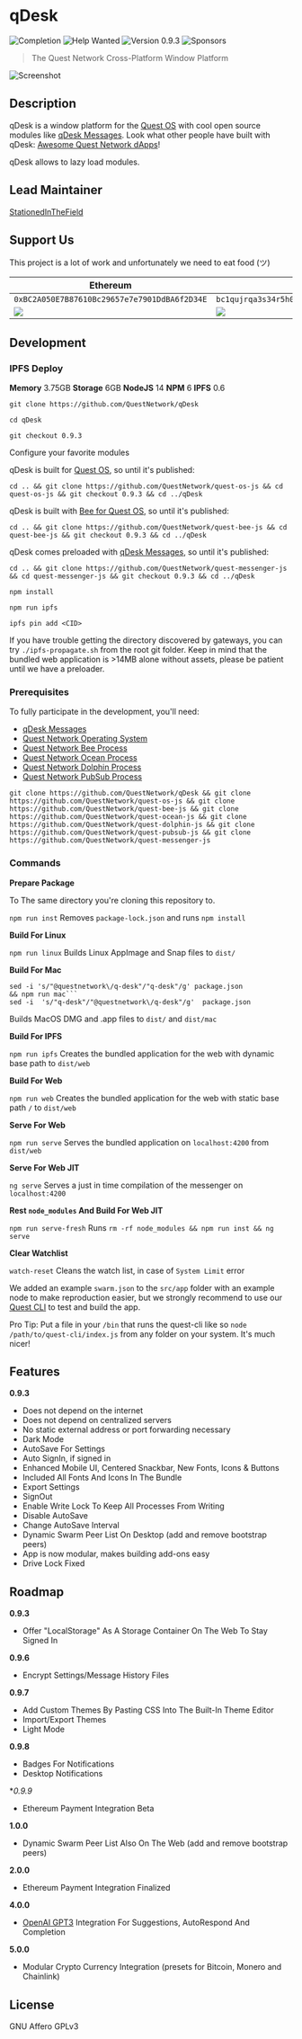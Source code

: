 # qDesk
![Completion](https://img.shields.io/badge/completion-12%25-orange) ![Help Wanted](https://img.shields.io/badge/%20-help--wanted-%23159818) ![Version 0.9.3](https://img.shields.io/badge/version-v0.9.3-blue) ![Sponsors](https://img.shields.io/badge/sponsors-2-brightgreen)

> The Quest Network Cross-Platform Window Platform

![Screenshot](https://github.com/QuestNetwork/quest-messenger-js/raw/0.9.2/doc/images/0.9.2.png?raw=true)

## Description
qDesk is a window platform for the [Quest OS](https://github.com/QuestNetwork/quest-os-js) with cool open source modules like [qDesk Messages](https://github.com/QuestNetwork/quest-messenger-js). Look what other people have built with qDesk: [Awesome Quest Network dApps](https://github.com/QuestNetwork/awesome/blob/master/README.md)!

qDesk allows to lazy load modules. 

## Lead Maintainer

[StationedInTheField](https://github.com/StationedInTheField)

## Support Us
This project is a lot of work and unfortunately we need to eat food (ツ)

| Ethereum| Bitcoin |
|---|---|
| `0xBC2A050E7B87610Bc29657e7e7901DdBA6f2D34E` | `bc1qujrqa3s34r5h0exgmmcuf8ejhyydm8wwja4fmq`   |
|  <img src="doc/images/eth-qr.png" >   | <img src="doc/images/btc-qr.png" > |

## Development

### IPFS Deploy
**Memory** 3.75GB **Storage** 6GB **NodeJS** 14 **NPM** 6 **IPFS** 0.6

`git clone https://github.com/QuestNetwork/qDesk`

`cd qDesk`

`git checkout 0.9.3`

Configure your favorite modules

qDesk is built for [Quest OS](https://github.com/QuestNetwork/quest-os-js), so until it's published:

`cd .. && git clone https://github.com/QuestNetwork/quest-os-js && cd quest-os-js && git checkout 0.9.3 && cd ../qDesk`

qDesk is built with [Bee for Quest OS](https://github.com/QuestNetwork/quest-bee-js), so until it's published:

`cd .. && git clone https://github.com/QuestNetwork/quest-bee-js && cd quest-bee-js && git checkout 0.9.3 && cd ../qDesk`

qDesk comes preloaded with [qDesk Messages](https://github.com/QuestNetwork/quest-messenger-js), so until it's published:

`cd .. && git clone https://github.com/QuestNetwork/quest-messenger-js && cd quest-messenger-js && git checkout 0.9.3 && cd ../qDesk`

`npm install`

`npm run ipfs`

`ipfs pin add <CID>`

If you have trouble getting the directory discovered by gateways, you can try ```./ipfs-propagate.sh``` from the root git folder.
Keep in mind that the bundled web application is >14MB alone without assets, please be patient until we have a preloader.

### Prerequisites

To fully participate in the development, you'll need:
- [qDesk Messages](https://github.com/QuestNetwork/quest-messenger-js)
- [Quest Network Operating System](https://github.com/QuestNetwork/quest-os-js)
- [Quest Network Bee Process](https://github.com/QuestNetwork/quest-bee-js)
- [Quest Network Ocean Process](https://github.com/QuestNetwork/quest-ocean-js)
- [Quest Network Dolphin Process](https://github.com/QuestNetwork/quest-dolphin-js)
- [Quest Network PubSub Process](https://github.com/QuestNetwork/quest-pubsub-js)

```
git clone https://github.com/QuestNetwork/qDesk && git clone https://github.com/QuestNetwork/quest-os-js && git clone https://github.com/QuestNetwork/quest-bee-js && git clone https://github.com/QuestNetwork/quest-ocean-js && git clone https://github.com/QuestNetwork/quest-dolphin-js && git clone https://github.com/QuestNetwork/quest-pubsub-js && git clone https://github.com/QuestNetwork/quest-messenger-js
```

### Commands

**Prepare Package**

To The same directory you're cloning this repository to.

``npm run inst`` Removes `package-lock.json` and runs ``npm install``

**Build For Linux**

``npm run linux`` Builds Linux AppImage and Snap files to `dist/`

**Build For Mac**
```
sed -i 's/"@questnetwork\/q-desk"/"q-desk"/g' package.json
&& npm run mac```
sed -i  's/"q-desk"/"@questnetwork\/q-desk"/g'  package.json
```
Builds MacOS DMG and .app files to ``dist/`` and ``dist/mac``

**Build For IPFS**

``npm run ipfs``  Creates the bundled application for the web with dynamic base path to ```dist/web```

**Build For Web**

``npm run web`` Creates the bundled application for the web with static base path ```/```  to ```dist/web```

**Serve For Web**

``npm run serve`` Serves the bundled application on ```localhost:4200``` from ```dist/web```

**Serve For Web JIT**

``ng serve`` Serves a just in time compilation of the messenger on ```localhost:4200```

**Rest `node_modules` And Build For Web JIT**

``npm run serve-fresh`` Runs ``rm -rf node_modules && npm run inst && ng serve``

**Clear Watchlist**

``watch-reset`` Cleans the watch list, in case of ```System Limit``` error


We added an example ```swarm.json``` to the ```src/app``` folder with an example node to make reproduction easier, but we strongly recommend to use our [Quest CLI](https://github.com/QuestNetwork/quest-cli) to test and build the app.

Pro Tip: Put a file in your `/bin` that runs the quest-cli like so `node /path/to/quest-cli/index.js` from any folder on your system. It's much nicer!


## Features

**0.9.3**
- Does not depend on the internet
- Does not depend on centralized servers
- No static external address or port forwarding necessary
- Dark Mode
- AutoSave For Settings
- Auto SignIn, if signed in
- Enhanced Mobile UI, Centered Snackbar, New Fonts, Icons & Buttons
- Included All Fonts And Icons In The Bundle
- Export Settings
- SignOut
- Enable Write Lock To Keep All Processes From Writing
- Disable AutoSave
- Change AutoSave Interval
- Dynamic Swarm Peer List On Desktop (add and remove bootstrap peers)
- App is now modular, makes building add-ons easy
- Drive Lock Fixed

## Roadmap

**0.9.3**
- Offer "LocalStorage" As A Storage Container On The Web To Stay Signed In

**0.9.6**
- Encrypt Settings/Message History Files

**0.9.7**
- Add Custom Themes By Pasting CSS Into The Built-In Theme Editor
- Import/Export Themes
- Light Mode

**0.9.8**
- Badges For Notifications
- Desktop Notifications

**0.9.9*
- Ethereum Payment Integration Beta

**1.0.0**
- Dynamic Swarm Peer List Also On The Web (add and remove bootstrap peers)

**2.0.0**
- Ethereum Payment Integration Finalized

**4.0.0**
- [OpenAI GPT3](https://en.wikipedia.org/wiki/GPT-3) Integration For Suggestions, AutoRespond And Completion

**5.0.0**
- Modular Crypto Currency Integration (presets for Bitcoin, Monero and Chainlink)

## License

GNU Affero GPLv3

